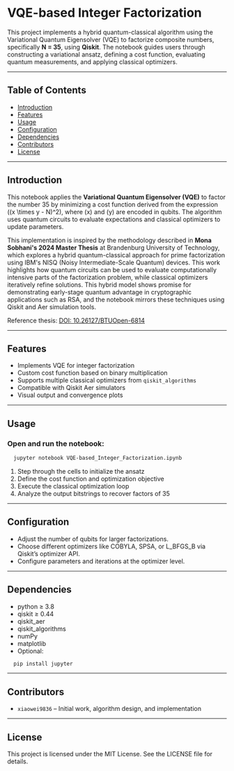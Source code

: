# VQE-based Integer Factorization

This project implements a hybrid quantum-classical algorithm using the Variational Quantum Eigensolver (VQE) to factorize composite numbers, specifically **N = 35**, using **Qiskit**. The notebook guides users through constructing a variational ansatz, defining a cost function, evaluating quantum measurements, and applying classical optimizers.

---

## Table of Contents

- [Introduction](#introduction)
- [Features](#features)
- [Usage](#usage)
- [Configuration](#configuration)
- [Dependencies](#dependencies)
- [Contributors](#contributors)
- [License](#license)

---

## Introduction

This notebook applies the **Variational Quantum Eigensolver (VQE)** to factor the number 35 by minimizing a cost function derived from the expression \((x \times y - N)^2\), where \(x\) and \(y\) are encoded in qubits. The algorithm uses quantum circuits to evaluate expectations and classical optimizers to update parameters.

This implementation is inspired by the methodology described in **Mona Sobhani's 2024 Master Thesis** at Brandenburg University of Technology, which explores a hybrid quantum-classical approach for prime factorization using IBM's NISQ (Noisy Intermediate-Scale Quantum) devices. This work highlights how quantum circuits can be used to evaluate computationally intensive parts of the factorization problem, while classical optimizers iteratively refine solutions. This hybrid model shows promise for demonstrating early-stage quantum advantage in cryptographic applications such as RSA, and the notebook mirrors these techniques using Qiskit and Aer simulation tools.

Reference thesis: [DOI: 10.26127/BTUOpen-6814](https://opus4.kobv.de/opus4-btu/frontdoor/index/index/docId/6814)

---

## Features

- Implements VQE for integer factorization
- Custom cost function based on binary multiplication
- Supports multiple classical optimizers from `qiskit_algorithms`
- Compatible with Qiskit Aer simulators
- Visual output and convergence plots

---

## Usage

### Open and run the notebook:
  ```bash
    jupyter notebook VQE-based_Integer_Factorization.ipynb
  ```

1.	Step through the cells to initialize the ansatz
2.	Define the cost function and optimization objective
3.	Execute the classical optimization loop
4.	Analyze the output bitstrings to recover factors of 35

---

## Configuration

- Adjust the number of qubits for larger factorizations.
- Choose different optimizers like COBYLA, SPSA, or L_BFGS_B via Qiskit’s optimizer API.
- Configure parameters and iterations at the optimizer level.

---

## Dependencies

- python ≥ 3.8
- qiskit ≥ 0.44
- qiskit_aer
- qiskit_algorithms
- numPy
- matplotlib
- Optional:
```bash
  pip install jupyter
```

---

## Contributors

- `xiaowei9836` – Initial work, algorithm design, and implementation

---

## License

This project is licensed under the MIT License. See the LICENSE file for details.
